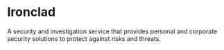 # Ironclad
A security and investigation service that provides personal and corporate security solutions to protect against risks and threats.
